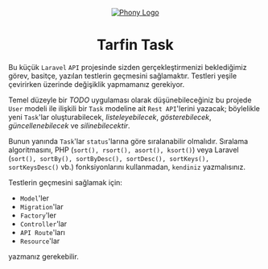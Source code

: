 <div align="center">

[![Phony Logo](https://avatars0.githubusercontent.com/u/53333940?s=200&v=4)](https://github.com/tarfin-labs/task)

# Tarfin Task

</div>

Bu küçük `Laravel` `API` projesinde sizden gerçekleştirmenizi beklediğimiz görev, basitçe, yazılan testlerin geçmesini sağlamaktır. Testleri yeşile çevirirken üzerinde değişiklik yapmamanız gerekiyor.

Temel düzeyle bir *TODO* uygulaması olarak düşünebileceğiniz bu projede `User` modeli ile ilişkili bir `Task` modeline ait `Rest API`'lerini yazacak; böylelikle yeni `Task`'lar oluşturabilecek, *listeleyebilecek*, *gösterebilecek*, *güncellenebilecek* ve *silinebilecektir*. 

Bunun yanında `Task`'lar `status`'larına göre sıralanabilir olmalıdır. Sıralama algoritmasını, PHP (`sort(), rsort(), asort(), ksort()`) veya Laravel (`sort(), sortBy(), sortByDesc(), sortDesc(), sortKeys(), sortKeysDesc()` vb.) fonksiyonlarını kullanmadan, `kendiniz` yazmalısınız.


Testlerin geçmesini sağlamak için:

- `Model`'ler
- `Migration`'lar
- `Factory`'ler
- `Controller`'lar
- `API Route`'ları
- `Resource`'lar

yazmanız gerekebilir.
